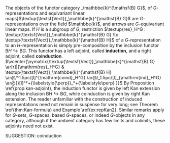 
The objects of the functor category _\mathbbe{k}^{\mathsf{B} G}$, of $G$-representations and equivariant linear maps}$\textup{\textsf{Vect}}_\mathbbe{k}^{\mathsf{B} G}$ are $G$-representations over the field $\mathbbe{k}$, and arrows are $G$-equivariant linear maps. If $H$ is a subgroup of $G$, restriction $\textup{res}_H^G : \textup{\textsf{Vect}}_\mathbbe{k}^{\mathsf{B} G} \to \textup{\textsf{Vect}}_\mathbbe{k}^{\mathsf{B} H}$ of a $G$-representation to an $H$-representation is simply pre-composition by the inclusion functor $\mathsf{B} H \hookrightarrow \mathsf{B} G$. This functor has a left adjoint, called **induction**, and a  right adjoint, called **coinduction**.
  $\vcenter{\xymatrix{\textup{\textsf{Vect}}_\mathbbe{k}^{\mathsf{B} G}  \ar[r]|{\mathrm{res}_H^G} & \textup{\textsf{Vect}}_\mathbbe{k}^{\mathsf{B} H} \ar@/^1.5pc/[l]^{\mathrm{coind}_H^G} \ar@/_1.5pc/[l]_{\mathrm{ind}_H^G} \ar@{}[l]^*+{\labelstyle{\perp}}_*+{\labelstyle\perp} }}$
  By Proposition \ref{prop:kan-adjoint}, the induction functor is given by left Kan extension along the inclusion $\mathsf{B} H \hookrightarrow \mathsf{B} G$, while coinduction is given by right Kan extension. The reader unfamiliar with the construction of induced representations need not remain in suspense for very long; see Theorem \ref{thm:Kan-formula} and Example \ref{ex:repKan2}. Similar remarks apply for $G$-sets, $G$-spaces, based $G$-spaces, or indeed $G$-objects in any category, although if the ambient category has few limits and colimits, these adjoints need not exist.
 

SUGGESTION: coinduction